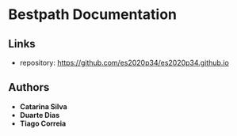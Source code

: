 # Bestpath Documentation

## Links

* repository: https://github.com/es2020p34/es2020p34.github.io

## Authors

* **Catarina Silva**
* **Duarte Dias**
* **Tiago Correia**